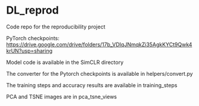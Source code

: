 # DL_reprod
Code repo for the reproducibility project

PyTorch checkpoints: https://drive.google.com/drive/folders/17b_VDIqJNmqkZi35AgkKYCt9Qwk4krUN?usp=sharing

Model code is available in the SimCLR directory

The converter for the Pytorch checkpoints is available in helpers/convert.py

The training steps and accuracy results are available in training_steps

PCA and TSNE images are in pca_tsne_views

